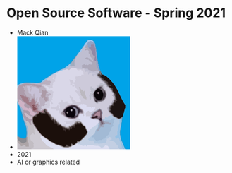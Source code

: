 # Open Source Software - Spring 2021


* Mack Qian
* ![Mack](pic.png)
* 2021
* AI or graphics related
